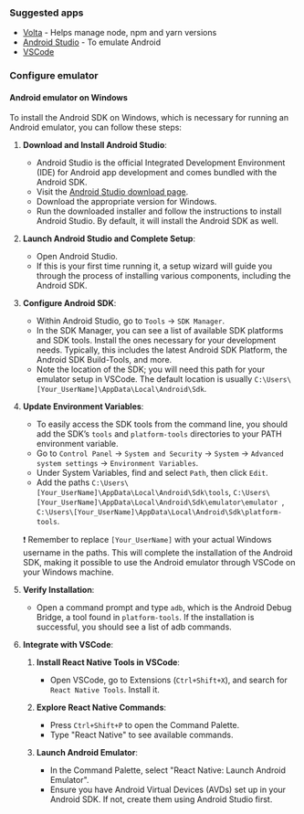 ### Suggested apps

- [Volta](https://docs.volta.sh/guide/getting-started) - Helps manage node, npm and yarn versions
- [Android Studio](https://developer.android.com/studio/) - To emulate Android
- [VSCode](https://code.visualstudio.com/download)

### Configure emulator

#### Android emulator on Windows

To install the Android SDK on Windows, which is necessary for running an Android emulator, you can follow these steps:

1. **Download and Install Android Studio**:

   - Android Studio is the official Integrated Development Environment (IDE) for Android app development and comes bundled with the Android SDK.
   - Visit the [Android Studio download page](https://developer.android.com/studio).
   - Download the appropriate version for Windows.
   - Run the downloaded installer and follow the instructions to install Android Studio. By default, it will install the Android SDK as well.

2. **Launch Android Studio and Complete Setup**:

   - Open Android Studio.
   - If this is your first time running it, a setup wizard will guide you through the process of installing various components, including the Android SDK.

3. **Configure Android SDK**:

   - Within Android Studio, go to `Tools` -> `SDK Manager`.
   - In the SDK Manager, you can see a list of available SDK platforms and SDK tools. Install the ones necessary for your development needs. Typically, this includes the latest Android SDK Platform, the Android SDK Build-Tools, and more.
   - Note the location of the SDK; you will need this path for your emulator setup in VSCode. The default location is usually `C:\Users\[Your_UserName]\AppData\Local\Android\Sdk`.

4. **Update Environment Variables**:

   - To easily access the SDK tools from the command line, you should add the SDK’s `tools` and `platform-tools` directories to your PATH environment variable.
   - Go to `Control Panel` -> `System and Security` -> `System` -> `Advanced system settings` -> `Environment Variables`.
   - Under System Variables, find and select `Path`, then click `Edit`.
   - Add the paths `C:\Users\[Your_UserName]\AppData\Local\Android\Sdk\tools`, `C:\Users\[Your_UserName]\AppData\Local\Android\Sdk\emulator\emulator `, `C:\Users\[Your_UserName]\AppData\Local\Android\Sdk\platform-tools`.

   ❗ Remember to replace `[Your_UserName]` with your actual Windows username in the paths. This will complete the installation of the Android SDK, making it possible to use the Android emulator through VSCode on your Windows machine.

5. **Verify Installation**:

   - Open a command prompt and type `adb`, which is the Android Debug Bridge, a tool found in `platform-tools`. If the installation is successful, you should see a list of adb commands.

6. **Integrate with VSCode**:

   1. **Install React Native Tools in VSCode**:

      - Open VSCode, go to Extensions (`Ctrl+Shift+X`), and search for `React Native Tools`. Install it.

   2. **Explore React Native Commands**:

      - Press `Ctrl+Shift+P` to open the Command Palette.
      - Type "React Native" to see available commands.

   3. **Launch Android Emulator**:
      - In the Command Palette, select "React Native: Launch Android Emulator".
      - Ensure you have Android Virtual Devices (AVDs) set up in your Android SDK. If not, create them using Android Studio first.
